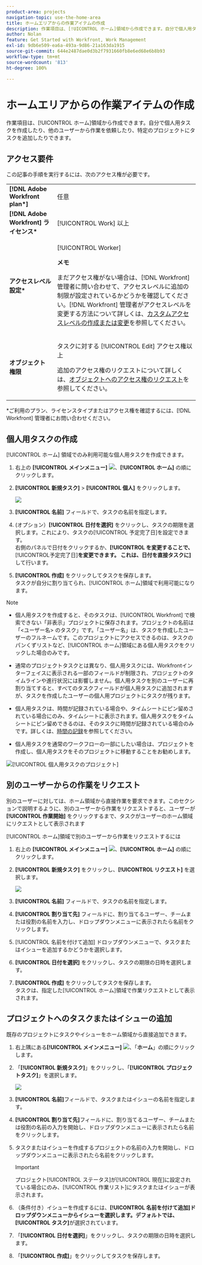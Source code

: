 ```yaml
---
product-area: projects
navigation-topic: use-the-home-area
title: ホームエリアからの作業アイテムの作成
description: 作業項目は、[!UICONTROL ホーム]領域から作成できます。自分で個人用タスクを作成したり、他のユーザーから作業を依頼したり、特定のプロジェクトにタスクを追加したりできます。
author: Nolan
feature: Get Started with Workfront, Work Management
exl-id: 9db6e509-ea6a-493a-9d86-21a163da1915
source-git-commit: 644e2487dae0d3b2f7931660fb8e6ed68e6b8b93
workflow-type: tm+mt
source-wordcount: '813'
ht-degree: 100%

---
```


# ホームエリアからの作業アイテムの作成

<!--
<p data-mc-conditions="QuicksilverOrClassic.Draft mode">(NOTE: From Courtney: Need to rename)</p>
-->

作業項目は、[!UICONTROL ホーム]領域から作成できます。自分で個人用タスクを作成したり、他のユーザーから作業を依頼したり、特定のプロジェクトにタスクを追加したりできます。

## アクセス要件

この記事の手順を実行するには、次のアクセス権が必要です。

<table style="table-layout:auto"> 
 <col> 
 <col> 
 <tbody> 
  <tr> 
   <td role="rowheader"><strong>[!DNL Adobe Workfront plan*]</strong></td> 
   <td> <p>任意</p> </td> 
  </tr> 
  <tr> 
   <td role="rowheader"><strong>[!DNL Adobe Workfront] ライセンス*</strong></td> 
   <td> <p>[!UICONTROL Work] 以上</p> </td> 
  </tr> 
  <tr> 
   <td role="rowheader"><strong>アクセスレベル設定*</strong></td> 
   <td> <p>[!UICONTROL Worker]</p> <p><b>メモ</b></p> 
   <p>まだアクセス権がない場合は、[!DNL Workfront] 管理者に問い合わせて、アクセスレベルに追加の制限が設定されているかどうかを確認してください。[!DNL Workfront] 管理者がアクセスレベルを変更する方法について詳しくは、<a href="../../../administration-and-setup/add-users/configure-and-grant-access/create-modify-access-levels.md" class="MCXref xref">カスタムアクセスレベルの作成または変更</a>を参照してください。</p> </td> 
  </tr> 
  <tr> 
   <td role="rowheader"><strong>オブジェクト権限</strong></td> 
   <td> <p>タスクに対する [!UICONTROL Edit] アクセス権以上</p> <p>追加のアクセス権のリクエストについて詳しくは、<a href="../../../workfront-basics/grant-and-request-access-to-objects/request-access.md" class="MCXref xref">オブジェクトへのアクセス権のリクエスト</a>を参照してください。</p> </td> 
  </tr> 
 </tbody> 
</table>

&#42;ご利用のプラン、ライセンスタイプまたはアクセス権を確認するには、[!DNL Workfront] 管理者にお問い合わせください。

## 個人用タスクの作成

[!UICONTROL ホーム] 領域でのみ利用可能な個人用タスクを作成できます。

1. 右上の **[!UICONTROL メインメニュー]** ![](assets/main-menu-icon.png)、**[!UICONTROL ホーム]** の順にクリックします。
1. **[!UICONTROL 新規タスク]** > **[!UICONTROL 個人]** をクリックします。

   ![](assets/creating-work-items-new-task-personal-nwe-350x228.png)

1. **[!UICONTROL 名前]** フィールドで、タスクの名前を指定します。
1. (オプション）**[!UICONTROL 日付を選択]** をクリックし、タスクの期限を選択します。これにより、タスクの[!UICONTROL 予定完了日]を設定できます。\
   右側のパネルで日付をクリックするか、**[!UICONTROL を変更することで、**[!UICONTROL &#x200B;予定完了日&#x200B;]**を変更できます。 これは、日付を直接タスクに]** して行います。

1. **[!UICONTROL 作成]** をクリックしてタスクを保存します。\
   タスクが自分に割り当てられ、[!UICONTROL ホーム]領域で利用可能になります。

>[!NOTE]
>
>* 個人用タスクを作成すると、そのタスクは、[!UICONTROL Workfront] で検索できない「非表示」プロジェクトに保存されます。プロジェクトの名前は「&lt;ユーザー名> のタスク」です。「ユーザー名」は、タスクを作成したユーザーのフルネームです。このプロジェクトにアクセスできるのは、タスクのパンくずリストなど、[!UICONTROL ホーム]領域にある個人用タスクをクリックした場合のみです。
>
>* 通常のプロジェクトタスクとは異なり、個人用タスクには、Workfrontインターフェイスに表示される一部のフィールドが制限され、プロジェクトのタイムラインや進行状況には影響しません。個人用タスクを別のユーザーに再割り当てすると、すべてのタスクフィールドが個人用タスクに追加されますが、タスクを作成したユーザーの個人用プロジェクトにタスクが残ります。
>
>
>* 個人用タスクは、時間が記録されている場合や、タイムシートにピン留めされている場合にのみ、タイムシートに表示されます。個人用タスクをタイムシートにピン留めできるのは、そのタスクに時間が記録されている場合のみです。詳しくは、[時間の記録](../../../timesheets/create-and-manage-timesheets/log-time.md)を参照してください。
> 
>* 個人用タスクを通常のワークフローの一部にしたい場合は、プロジェクトを作成し、個人用タスクをそのプロジェクトに移動することをお勧めします。
>
> ![[!UICONTROL 個人用タスクのプロジェクト]](assets/createworkitems-personal--project-350x105.png)

## 別のユーザーからの作業をリクエスト

別のユーザーに対しては、ホーム領域から直接作業を要求できます。このセクションで説明するように、別のユーザーから作業をリクエストすると、ユーザーが **[!UICONTROL 作業開始]** をクリックするまで、タスクがユーザーのホーム領域にリクエストとして表示されます

[!UICONTROL ホーム]領域で別のユーザーから作業をリクエストするには

1. 右上の **[!UICONTROL メインメニュー]** ![](assets/main-menu-icon.png)、**[!UICONTROL ホーム]** の順にクリックします。
1. **[!UICONTROL 新規タスク]** をクリックし、**[!UICONTROL リクエスト]** を選択します。

   ![](assets/creating-work-items-new-task-request-nwe-350x283.png)

1. **[!UICONTROL 名前]** フィールドで、タスクの名前を指定します。
1. **[!UICONTROL 割り当て先]** フィールドに、割り当てるユーザー、チームまたは役割の名前を入力し、ドロップダウンメニューに表示されたら名前をクリックします。
1. [!UICONTROL 名前を付けて追加] ドロップダウンメニューで、タスクまたはイシューを追加するかどうかを選択します。
1. **[!UICONTROL 日付を選択]** をクリックし、タスクの期限の日時を選択します。
1. **[!UICONTROL 作成]** をクリックしてタスクを保存します。\
   タスクは、指定した[!UICONTROL ホーム]領域で作業リクエストとして表示されます。

## プロジェクトへのタスクまたはイシューの追加

既存のプロジェクトにタスクやイシューをホーム領域から直接追加できます。

1. 右上隅にある&#x200B;**[!UICONTROL メインメニュー]** ![](assets/main-menu-icon.png)、「**ホーム**」の順にクリックします。
1. 「**[!UICONTROL 新規タスク]**」をクリックし、「**[!UICONTROL プロジェクトタスク]**」を選択します。

   ![](assets/creating-work-items-new-project-task-nwe-350x358.png)

1. **[!UICONTROL 名前]**&#x200B;フィールドで、タスクまたはイシューの名前を指定します。
1. **[!UICONTROL 割り当て先]**&#x200B;フィールドに、割り当てるユーザー、チームまたは役割の名前の入力を開始し、ドロップダウンメニューに表示されたら名前をクリックします。
1. タスクまたはイシューを作成するプロジェクトの名前の入力を開始し、ドロップダウンメニューに表示されたら名前をクリックします。

   >[!IMPORTANT]
   >
   >プロジェクト[!UICONTROL ステータス]が[!UICONTROL 現在]に設定されている場合にのみ、[!UICONTROL 作業リスト]にタスクまたはイシューが表示されます。

1. （条件付き）イシューを作成するには、******[!UICONTROL 名前を付けて追加]**&#x200B;ドロップダウンメニューからイシューを選択します。デフォルトでは、**[!UICONTROL タスク]**&#x200B;が選択されています。

1. 「**[!UICONTROL 日付を選択]**」をクリックし、タスクの期限の日時を選択します。
1. 「**[!UICONTROL 作成]**」をクリックしてタスクを保存します。
